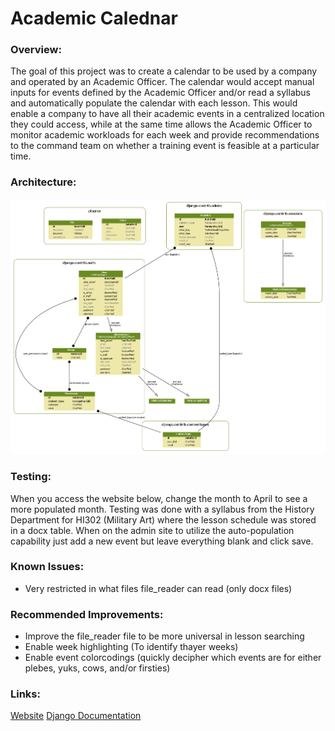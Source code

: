 # Academic Calednar

### Overview:
The goal of this project was to create a calendar to be used by a company and operated by an Academic Officer.
The calendar would accept manual inputs for events defined by the Academic Officer and/or read a syllabus and
automatically populate the calendar with each lesson. This would enable a company to have all their academic events
in a centralized location they could access, while at the same time allows the Academic Officer to monitor  academic workloads
for each week and provide recommendations to the command team on whether a training event is feasible at a particular time.

### Architecture:
![Models](final_models.png)

### Testing:
When you access the website below, change the month to April to see a more populated month.
Testing was done with a syllabus from the History Department for HI302 (Military Art) where the lesson
schedule was stored in a docx table. When on the admin site to utilize the auto-population capability
just add a new event but leave everything blank and click save.

### Known Issues:
* Very restricted in what files file_reader can read (only docx files)

### Recommended Improvements:
* Improve the file_reader file to be more universal in lesson searching
* Enable week highlighting (To identify thayer weeks)
* Enable event colorcodings (quickly decipher which events are for either plebes, yuks, cows, and/or firsties)

### Links:
[Website](www.outlook.pythonanywhere.com/planner)
[Django Documentation](https://docs.djangoproject.com/en/2.2/ref/)
